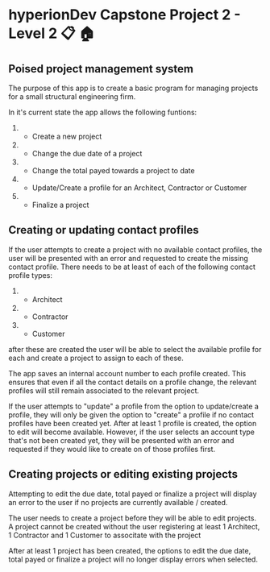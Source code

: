 # hyperionDev Capstone Project 2 - Level 2 :clipboard: :house:

## Poised project management system

The purpose of this app is to create a basic program for managing projects for a small structural engineering firm.

In it's current state the app allows the following funtions:

1) - Create a new project
2) - Change the due date of a project
3) - Change the total payed towards a project to date
4) - Update/Create a profile for an Architect, Contractor or Customer
5) - Finalize a project


## Creating or updating contact profiles

If the user attempts to create a project with no available contact profiles, the user will be presented with an error and requested to create the missing contact profile.
There needs to be at least of each of the following contact profile types:
1) - Architect
2) - Contractor
3) - Customer

after these are created the user will be able to select the available profile for each and create a project to assign to each of these.

The app saves an internal account number to each profile created. This ensures that even if all the contact details on a profile change, the relevant profiles will still remain associated to the relevant project.

If the user attempts to "update" a profile from the option to update/create a profile, they will only be given the option to "create" a profile if no contact profiles have been created yet.
After at least 1 profile is created, the option to edit will become available. 
However, if the user selects an account type that's not been created yet, they will be presented with an error and requested if they would like to create on of those profiles first.

## Creating projects or editing existing projects
Attempting to edit the due date, total payed or finalize a project will display an error to the user if no projects are currently available / created.

The user needs to create a project before they will be able to edit projects.
A project cannot be created without the user registering at least 1 Architect, 1 Contractor and 1 Customer to associtate with the project 

After at least 1 project has been created, the options to edit the due date, total payed or finalize a project will no longer display errors when selected.

